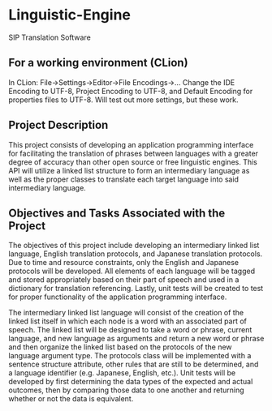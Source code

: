# Linguistic-Engine
SIP Translation Software

## For a working environment (CLion)
In CLion: File->Settings->Editor->File Encodings->...
Change the IDE Encoding to UTF-8, Project Encoding to UTF-8, and Default Encoding for properties files to UTF-8.
Will test out more settings, but these work.



## Project Description
This project consists of developing an application programming interface for facilitating the translation of phrases 
between languages with a greater degree of accuracy than other open source or free linguistic engines. This API will 
utilize a linked list structure to form an intermediary language as well as the proper classes to translate each target
language into said intermediary language. 

## Objectives and Tasks Associated with the Project
The objectives of this project include developing an intermediary linked list language, English translation protocols, 
and Japanese translation protocols. Due to time and resource constraints, only the English and Japanese protocols will 
be developed. All elements of each language will be tagged and stored appropriately based on their part of speech and 
used in a dictionary for translation referencing. Lastly, unit tests will be created to test for proper functionality of
the application programming interface.

The intermediary linked list language will consist of the creation of the linked list itself in which each node is a 
word with an associated part of speech. The linked list will be designed to take a word or phrase, current language, 
and new language as arguments and return a new word or phrase and then organize the linked list based on the protocols 
of the new language argument type. The protocols class will be implemented with a sentence structure attribute, other 
rules that are still to be determined, and a language identifier (e.g. Japanese, English, etc.). Unit tests will be 
developed by first determining the data types of the expected and actual outcomes, then by comparing those data to one 
another and returning whether or not the data is equivalent. 
